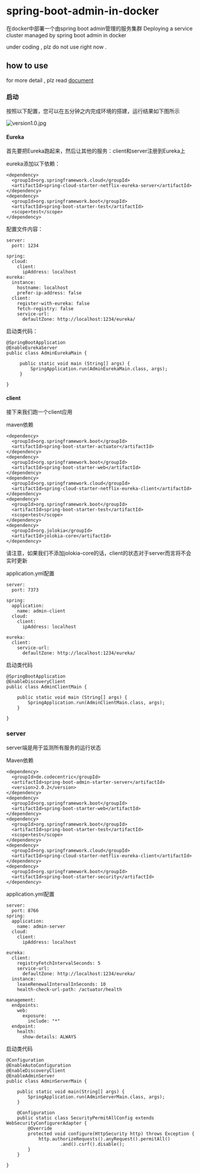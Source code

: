 # spring-boot-admin-in-docker
在docker中部署一个由spring boot admin管理的服务集群 Deploying a service cluster managed by spring boot admin in docker

under coding , plz do not use right now . 

## how to use

for more detail , plz read [document](http://codecentric.github.io/spring-boot-admin/2.0.2/#getting-started)

### 启动

按照以下配置，您可以在五分钟之内完成环境的搭建，运行结果如下图所示

![version1.0.jpg](https://github.com/liumapp/spring-boot-admin-in-docker/blob/master/pic/version1.0.jpg)

#### Eureka

首先要把Eureka跑起来，然后让其他的服务：client和server注册到Eureka上

eureka添加以下依赖：

    <dependency>
      <groupId>org.springframework.cloud</groupId>
      <artifactId>spring-cloud-starter-netflix-eureka-server</artifactId>
    </dependency>
    <dependency>
      <groupId>org.springframework.boot</groupId>
      <artifactId>spring-boot-starter-test</artifactId>
      <scope>test</scope>
    </dependency>
    
配置文件内容：

    server:
      port: 1234
    
    spring:
      cloud:
        client:
          ipAddress: localhost
    eureka:
      instance:
        hostname: localhost
        prefer-ip-address: false
      client:
        register-with-eureka: false
        fetch-registry: false
        service-url:
          defaultZone: http://localhost:1234/eureka/
          
启动类代码：
 
    @SpringBootApplication
    @EnableEurekaServer
    public class AdminEurekaMain {
    
         public static void main (String[] args) {
             SpringApplication.run(AdminEurekaMain.class, args);
         }
    
    }   
    
#### client

接下来我们跑一个client应用

maven依赖

    <dependency>
      <groupId>org.springframework.boot</groupId>
      <artifactId>spring-boot-starter-actuator</artifactId>
    </dependency>
    <dependency>
      <groupId>org.springframework.boot</groupId>
      <artifactId>spring-boot-starter-web</artifactId>
    </dependency>
    <dependency>
      <groupId>org.springframework.cloud</groupId>
      <artifactId>spring-cloud-starter-netflix-eureka-client</artifactId>
    </dependency>
    <dependency>
      <groupId>org.springframework.boot</groupId>
      <artifactId>spring-boot-starter-test</artifactId>
      <scope>test</scope>
    </dependency>
    <dependency>
      <groupId>org.jolokia</groupId>
      <artifactId>jolokia-core</artifactId>
    </dependency>
    
请注意，如果我们不添加jolokia-core的话，client的状态对于server而言将不会实时更新

application.yml配置
    
    server:
      port: 7373
    
    spring:
      application:
        name: admin-client
      cloud:
        client:
          ipAddress: localhost
    
    eureka:
      client:
        service-url:
          defaultZone: http://localhost:1234/eureka/
    
启动类代码

    @SpringBootApplication
    @EnableDiscoveryClient
    public class AdminClientMain {
    
        public static void main (String[] args) {
            SpringApplication.run(AdminClientMain.class, args);
        }
    
    }
    
### server

server端是用于监测所有服务的运行状态

Maven依赖

    <dependency>
      <groupId>de.codecentric</groupId>
      <artifactId>spring-boot-admin-starter-server</artifactId>
      <version>2.0.2</version>
    </dependency>
    <dependency>
      <groupId>org.springframework.boot</groupId>
      <artifactId>spring-boot-starter-web</artifactId>
    </dependency>
    <dependency>
      <groupId>org.springframework.boot</groupId>
      <artifactId>spring-boot-starter-test</artifactId>
      <scope>test</scope>
    </dependency>
    <dependency>
      <groupId>org.springframework.cloud</groupId>
      <artifactId>spring-cloud-starter-netflix-eureka-client</artifactId>
    </dependency>
    <dependency>
      <groupId>org.springframework.boot</groupId>
      <artifactId>spring-boot-starter-security</artifactId>
    </dependency>
    
application.yml配置

    server:
      port: 8766
    spring:
      application:
        name: admin-server
      cloud:
        client:
          ipAddress: localhost
    
    eureka:
      client:
        registryFetchIntervalSeconds: 5
        service-url:
          defaultZone: http://localhost:1234/eureka/
      instance:
        leaseRenewalIntervalInSeconds: 10
        health-check-url-path: /actuator/health
    
    management:
      endpoints:
        web:
          exposure:
            include: "*"
      endpoint:
        health:
          show-details: ALWAYS    

启动类代码

    @Configuration
    @EnableAutoConfiguration
    @EnableDiscoveryClient
    @EnableAdminServer
    public class AdminServerMain {
    
        public static void main(String[] args) {
            SpringApplication.run(AdminServerMain.class, args);
        }
    
        @Configuration
        public static class SecurityPermitAllConfig extends WebSecurityConfigurerAdapter {
            @Override
            protected void configure(HttpSecurity http) throws Exception {
                http.authorizeRequests().anyRequest().permitAll()
                        .and().csrf().disable();
            }
        }
    
    }                    